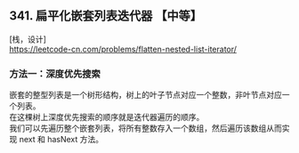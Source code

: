 ## 341. 扁平化嵌套列表迭代器 【中等】     
[栈，设计]     
https://leetcode-cn.com/problems/flatten-nested-list-iterator/     

### 方法一：深度优先搜索    
嵌套的整型列表是一个树形结构，树上的叶子节点对应一个整数，非叶节点对应一个列表。   
在这棵树上深度优先搜索的顺序就是迭代器遍历的顺序。       
我们可以先遍历整个嵌套列表，将所有整数存入一个数组，然后遍历该数组从而实现 next 和 hasNext 方法。      


